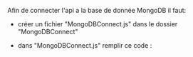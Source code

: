 Afin de connecter l'api a la base de donnée MongoDB il faut:

- créer un fichier "MongoDBConnect.js" dans le dossier "MongoDBConnect"

- dans "MongoDBConnect.js" remplir ce code : 




